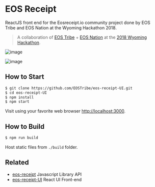 # EOS Receipt

ReactJS front end for the Eosreceipt.io community project done by EOS Tribe and EOS Nation at the Wyoming Hackathon 2018.

> A collaboration of [EOS Tribe](https://eostribe.io) + [EOS Nation](https://www.eosnation.io) at the [2018 Wyoming Hackathon](https://wyominghackathon.devpost.com).

![image](https://user-images.githubusercontent.com/550895/45269289-85c93080-b448-11e8-8c9d-77d00f5fe4f6.png)

![image](https://user-images.githubusercontent.com/550895/45269283-6fbb7000-b448-11e8-8574-71c1fe527b9c.png)

## How to Start

```bash
$ git clone https://github.com/EOSTribe/eos-receipt-UI.git
$ cd eos-receipt-UI
$ npm install
$ npm start
```

Visit using your favorite web browser [http://localhost:3000](http://localhost:3000).

## How to Build

```bash
$ npm run build
```

Host static files from `./build` folder.

## Related

- [eos-receipt](https://github.com/eos-nation/eos-receipt) Javascript Library API
- [eos-receipt-UI](https://github.com/EOSTribe/eos-receipt-UI) React UI Front-end
